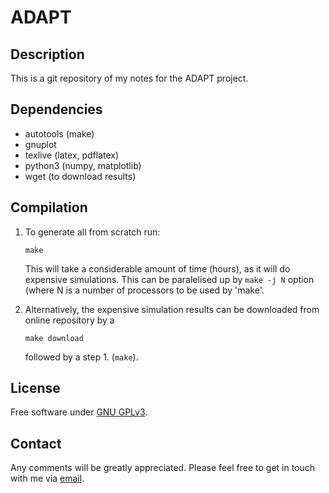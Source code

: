 # ADAPT

## Description

This is a git repository of my notes for the ADAPT project.

## Dependencies

* autotools (make)
* gnuplot
* texlive (latex, pdflatex)
* python3 (numpy, matplotlib)
* wget (to download results)

## Compilation

1. To generate all from scratch run:

	```
	make
	```

	This will take a considerable amount of time (hours), as it will
	do expensive simulations. This can be paralelised up by `make -j
	N` option (where N is a number of processors to be used by 'make'.

2. Alternatively, the expensive simulation results can be downloaded from
   online repository by a

	```
	make download
	```

	followed by a step 1. (`make`).

## License

Free software under [GNU GPLv3](http://www.gnu.org/licenses/gpl.txt).

## Contact

Any comments will be greatly appreciated.  Please feel free to get in
touch with me via [email](mailto:T.Stary@exeter.ac.uk).

